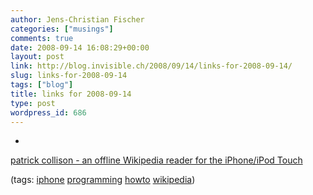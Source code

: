 ```yaml
---
author: Jens-Christian Fischer
categories: ["musings"]
comments: true
date: 2008-09-14 16:08:29+00:00
layout: post
link: http://blog.invisible.ch/2008/09/14/links-for-2008-09-14/
slug: links-for-2008-09-14
tags: ["blog"]
title: links for 2008-09-14
type: post
wordpress_id: 686
---
```


  * 
                

[patrick collison - an offline Wikipedia reader for the iPhone/iPod Touch](http://collison.ie/wikipedia-iphone/)


                
                

(tags: [iphone](http://delicious.com/jaycee/iphone) [programming](http://delicious.com/jaycee/programming) [howto](http://delicious.com/jaycee/howto) [wikipedia](http://delicious.com/jaycee/wikipedia))


            
